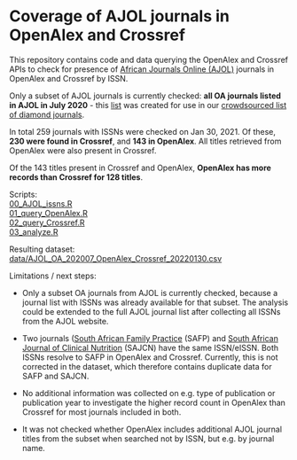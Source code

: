 # Coverage of AJOL journals in OpenAlex and Crossref

This repository contains code and data querying the OpenAlex and Crossref APIs to check for presence of [African Journals Online (AJOL)](https://www.ajol.info/index.php/ajol) journals in OpenAlex and Crossref by ISSN.

Only a subset of AJOL journals is currently checked: **all OA journals listed in AJOL in July 2020** - this [list](https://docs.google.com/spreadsheets/d/1yBZvjTFj4y-2tNiDHaNaCqD0ilJnXCV5/edit#gid=1878417458) was created for use in our [crowdsourced list of diamond journals](https://tinyurl.com/diamond-journals).

In total 259 journals with ISSNs were checked on Jan 30, 2021. 
Of these, **230 were found in Crossref**, and **143 in OpenAlex**. All titles retrieved from OpenAlex were also present in Crossref. 

Of the 143 titles present in Crossref and OpenAlex, **OpenAlex has more records than Crossref for 128 titles**.

Scripts:  
[00_AJOL_issns.R](00_AJOL_issns.R)  
[01_query_OpenAlex.R](01_query_OpenAlex.R)  
[02_query_Crossref.R](02_query_Crossref.R)  
[03_analyze.R](03_analyze.R)

Resulting dataset:  
[data/AJOL_OA_202007_OpenAlex_Crossref_20220130.csv](data/AJOL_OA_202007_OpenAlex_Crossref_20220130.csv)


Limitations / next steps:

- Only a subset OA journals from AJOL is currently checked, because a journal list with ISSNs was already available for that subset. The analysis could be extended to the full AJOL journal list after collecting all ISSNs from the AJOL website. 

- Two journals ([South African Family Practice](https://www.ajol.info/index.php/safp) (SAFP) and [South African Journal of Clinical Nutrition](https://www.ajol.info/index.php/sajcn) (SAJCN) have the same ISSN/eISSN. Both ISSNs resolve to SAFP in OpenAlex and Crossref. Currently, this is not corrected in the dataset, which therefore contains duplicate data for SAFP and SAJCN. 

- No additional information was collected on e.g. type of publication or publication year to investigate the higher record count in OpenAlex than Crossref for most journals included in both. 

- It was not checked whether OpenAlex includes additional AJOL journal titles from the subset when searched not by ISSN, but e.g. by journal name.


